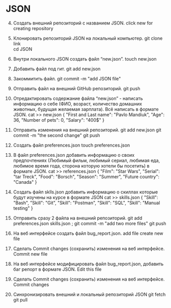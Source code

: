 # JSON
4. Создать внешний репозиторий c названием JSON.
click new for creating repository
 5. Клонировать репозиторий JSON на локальный компьютер.
git clone link  
cd JSON
 6. Внутри локального JSON создать файл “new.json”.
touch new.json
 7. Добавить файл под гит.
git add new.json
 8. Закоммитить файл.
git commit -m "add JSON file"
 9. Отправить файл на внешний GitHub репозиторий.
git push
 10. Отредактировать содержание файла “new.json” - написать информацию о себе (ФИО, возраст, количество домашних животных, будущая желаемая зарплата). Всё написать в формате JSON.
cat >> new.json
{
	"First and Last name": "Pavlo Mandiuk",
	"Age": 36,
	"Number of pets": 0,
	"Salary": "400$"
}
 11. Отправить изменения на внешний репозиторий.
git add new.json
git commit -m "the second change"
git push
 12. Создать файл preferences.json
touch preferences.json
 13. В файл preferences.json добавить информацию о своих предпочтениях (Любимый фильм, любимый сериал, любимая еда, любимое время года, сторона которую хотели бы посетить) в формате JSON.
cat >> references.json
{
        "Film": "Star Wars",
        "Serial": "tar Treck",
        "Food": "Borsch",
        "Season": "Summer",
        "Future country": "Canada"
}
 14. Создать файл sklls.json добавить информацию о скиллах которые будут изучены на курсе в формате JSON
cat >> skills.json
{
        "Skill": "Bash",
        "Skill": "Git",
        "Skill": "Postman",
        "Skill": "SQL",
        "Skill": "Manual testing"
}
 15. Отправить сразу 2 файла на внешний репозиторий.
git add preferences.json skills.json ; git commit -m "add two more files"
git push

 16. На веб интерфейсе создать файл bug_report.json.
add file 
create new file

 17. Сделать Commit changes (сохранить) изменения на веб интерфейсе.
Commit new file
 18. На веб интерфейсе модифицировать файл bug_report.json, добавить баг репорт в формате JSON.
Edit this file
 19. Сделать Commit changes (сохранить) изменения на веб интерфейсе.
Commit changes
 20. Синхронизировать внешний и локальный репозиторий JSON
git fetch
git pull
